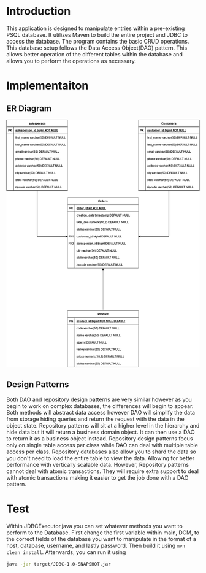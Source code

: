# Introduction
This application is designed to manipulate entries within a pre-existing PSQL database.
It utilizes Maven to build the entire project and JDBC to access the database. The program contains
the basic CRUD operations. This database setup follows the Data Access Object(DAO) pattern.
This allows better operation of the different tables within the database and allows you to
perform the operations as necessary.

# Implementaiton
## ER Diagram
![](assets/JDBC.png)

## Design Patterns
Both DAO and repository design patterns are very similar however as you begin to work on complex
databases, the differences will begin to appear. Both methods will abstract data access however
DAO will simplify the data from storage hiding queries and return the request with the data in the object state. Repository patterns will sit at a higher level in the hierarchy and hide data
but it will return a business domain object. It can then use a DAO to return it as a
business object instead. Repository design patterns focus only on single table access per class
while DAO can deal with multiple table access per class. Repository databases also allow you to
shard the data so you don't need to load the entire table to view the data. Allowing for
better performance with vertically scalable data. However, Repository patterns cannot deal with
atomic transactions. They will require extra support to deal with atomic transactions making it easier to get the job done with a DAO pattern.


# Test
Within JDBCExecutor.java you can set whatever methods you want to perform to the Database.
First change the first variable within main, DCM, to the correct fields of the database you want
to manipulate in the format of a host, database, username, and lastly password. Then build it using
`mvn clean install`. Afterwards, you can run it using
```bash
java -jar target/JDBC-1.0-SNAPSHOT.jar
```
